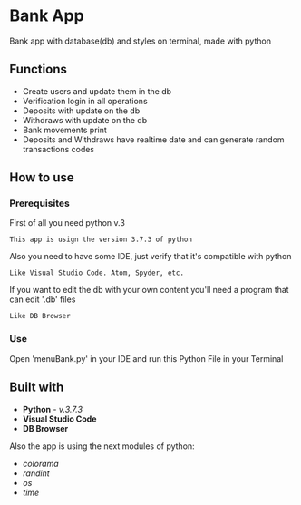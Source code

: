 # Bank App
Bank app with database(db) and styles on terminal, made with python 

## Functions

* Create users and update them in the db
* Verification login in all operations
* Deposits with update on the db
* Withdraws with update on the db
* Bank movements print
* Deposits and Withdraws have realtime date and can generate random transactions codes

## How to use

### Prerequisites

First of all you need python v.3

```
This app is usign the version 3.7.3 of python
```

Also you need to have some IDE, just verify that it's compatible with python 

```
Like Visual Studio Code. Atom, Spyder, etc.
```

If you want to edit the db with your own content you'll need a program that can edit '.db' files

```
Like DB Browser
```

### Use

Open 'menuBank.py' in your IDE and run this Python File in your Terminal

## Built with

* **Python** - *v.3.7.3*
* **Visual Studio Code**
* **DB Browser**

Also the app is using the next modules of python:

* *colorama*
* *randint*
* *os*
* *time*


